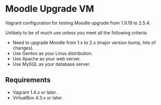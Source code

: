 Moodle Upgrade VM
=================

Vagrant configuration for testing Moodle upgrade from 1.9.19 to 2.5.4.

Unlikely to be of much use unless you meet all the following criteria:

 * Need to upgrade Moodle from 1.x to 2.x (major version bump, lots of changes).
 * Use Gentoo as your Linux distribution.
 * Use Apache as your web server.
 * Use MySQL as your database server.
 
Requirements
------------
 
 * Vagrant 1.4.x or later.
 * VirtualBox 4.3.x or later.
